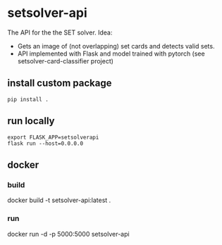 # setsolver-api
The API for the the SET solver. 
Idea: 
- Gets an image of (not overlapping) set cards and detects valid sets.
- API implemented with Flask and model trained with pytorch (see setsolver-card-classifier project)

## install custom package
```
pip install .
```

## run locally
```
export FLASK_APP=setsolverapi
flask run --host=0.0.0.0
```

## docker

### build
docker build -t setsolver-api:latest .

### run
docker run -d -p 5000:5000 setsolver-api